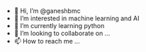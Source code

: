 - 👋 Hi, I’m @ganeshbmc
- 👀 I’m interested in machine learning and AI
- 🌱 I’m currently learning python
- 💞️ I’m looking to collaborate on ...
- 📫 How to reach me ...

<!---
ganeshbmc/ganeshbmc is a ✨ special ✨ repository because its `README.md` (this file) appears on your GitHub profile.
You can click the Preview link to take a look at your changes.
--->
